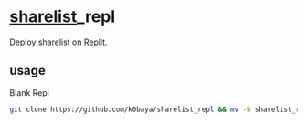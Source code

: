 # [sharelist](https://github.com/reruin/sharelist)_repl
Deploy sharelist on [Replit](https://replit.com).
## usage
Blank Repl
```bash
git clone https://github.com/k0baya/sharelist_repl && mv -b sharelist_repl/* ./ && mv -b sharelist_repl/.[^.]* ./ && rm -rf *~ && rm -rf sharelist_repl && rm -rf README.md && rm -rf .git && echo "部署成功，点击Run使用。"
```
